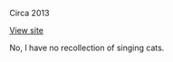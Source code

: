 Circa 2013

[View site](https://davidglymph.com/first-website)

No, I have no recollection of singing cats.
